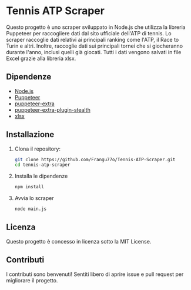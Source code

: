 # Tennis ATP Scraper

Questo progetto è uno scraper sviluppato in Node.js che utilizza la libreria Puppeteer per raccogliere dati dal sito ufficiale dell'ATP di tennis. Lo scraper raccoglie dati relativi ai principali ranking come l'ATP, il Race to Turin e altri. Inoltre, raccoglie dati sui principali tornei che si giocheranno durante l'anno, inclusi quelli già giocati. Tutti i dati vengono salvati in file Excel grazie alla libreria xlsx.

## Dipendenze

- [Node.js](https://nodejs.org/)
- [Puppeteer](https://github.com/puppeteer/puppeteer)
- [puppeteer-extra](https://github.com/berstend/puppeteer-extra)
- [puppeteer-extra-plugin-stealth](https://github.com/berstend/puppeteer-extra/tree/master/packages/puppeteer-extra-plugin-stealth)
- [xlsx](https://github.com/SheetJS/sheetjs)

## Installazione

1. Clona il repository:

   ```bash
   git clone https://github.com/Frangu77o/Tennis-ATP-Scraper.git
   cd tennis-atp-scraper
   ```

2. Installa le dipendenze

   ```bash
   npm install
   ```

3. Avvia lo scraper

   ```bash
   node main.js
   ```

## Licenza

Questo progetto è concesso in licenza sotto la MIT License.

## Contributi

I contributi sono benvenuti! Sentiti libero di aprire issue e pull request per migliorare il progetto.
